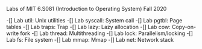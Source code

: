 Labs of MIT 6.S081 (Introduction to Operating System) Fall 2020

-[] Lab util: Unix utilities 
-[] Lab syscall: System call 
-[] Lab pgtbl: Page tables 
-[] Lab traps: Trap 
-[] Lab lazy: Lazy allocation 
-[] Lab cow: Copy-on-write fork 
-[] Lab thread: Multithreading 
-[] Lab lock: Parallelism/locking 
-[] Lab fs: File system 
-[] Lab mmap: Mmap 
-[] Lab net: Network stack 
